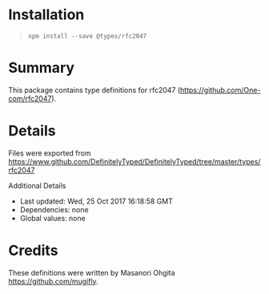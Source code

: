 # Installation
> `npm install --save @types/rfc2047`

# Summary
This package contains type definitions for rfc2047 (https://github.com/One-com/rfc2047).

# Details
Files were exported from https://www.github.com/DefinitelyTyped/DefinitelyTyped/tree/master/types/rfc2047

Additional Details
 * Last updated: Wed, 25 Oct 2017 16:18:58 GMT
 * Dependencies: none
 * Global values: none

# Credits
These definitions were written by Masanori Ohgita <https://github.com/mugifly>.
